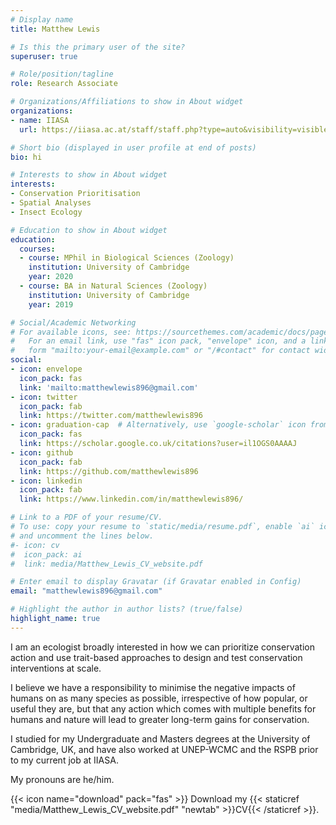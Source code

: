 ```yaml
---
# Display name
title: Matthew Lewis

# Is this the primary user of the site?
superuser: true

# Role/position/tagline
role: Research Associate

# Organizations/Affiliations to show in About widget
organizations:
- name: IIASA
  url: https://iiasa.ac.at/staff/staff.php?type=auto&visibility=visible&search=true&login=lewism

# Short bio (displayed in user profile at end of posts)
bio: hi

# Interests to show in About widget
interests:
- Conservation Prioritisation
- Spatial Analyses
- Insect Ecology

# Education to show in About widget
education:
  courses:
  - course: MPhil in Biological Sciences (Zoology)
    institution: University of Cambridge
    year: 2020
  - course: BA in Natural Sciences (Zoology)
    institution: University of Cambridge
    year: 2019

# Social/Academic Networking
# For available icons, see: https://sourcethemes.com/academic/docs/page-builder/#icons
#   For an email link, use "fas" icon pack, "envelope" icon, and a link in the
#   form "mailto:your-email@example.com" or "/#contact" for contact widget.
social:
- icon: envelope
  icon_pack: fas
  link: 'mailto:matthewlewis896@gmail.com'
- icon: twitter
  icon_pack: fab
  link: https://twitter.com/matthewlewis896
- icon: graduation-cap  # Alternatively, use `google-scholar` icon from `ai` icon pack
  icon_pack: fas
  link: https://scholar.google.co.uk/citations?user=il1OGS0AAAAJ
- icon: github
  icon_pack: fab
  link: https://github.com/matthewlewis896
- icon: linkedin
  icon_pack: fab
  link: https://www.linkedin.com/in/matthewlewis896/

# Link to a PDF of your resume/CV.
# To use: copy your resume to `static/media/resume.pdf`, enable `ai` icons in `params.toml`, 
# and uncomment the lines below.
#- icon: cv
#  icon_pack: ai
#  link: media/Matthew_Lewis_CV_website.pdf

# Enter email to display Gravatar (if Gravatar enabled in Config)
email: "matthewlewis896@gmail.com"

# Highlight the author in author lists? (true/false)
highlight_name: true
---
```


I am an ecologist broadly interested in how we can prioritize conservation action and use trait-based approaches to design and test  conservation interventions at scale. 

I believe we have a responsibility to minimise the negative impacts of humans on as many species as possible, irrespective of how popular, or useful they are, but that any action which comes with multiple benefits for humans and nature will lead to greater long-term gains for conservation.

I studied for my Undergraduate and Masters degrees at the University of Cambridge, UK, and have also worked at UNEP-WCMC and the RSPB prior to my current job at IIASA.

My pronouns are he/him.

{{< icon name="download" pack="fas" >}} Download my {{< staticref "media/Matthew_Lewis_CV_website.pdf" "newtab" >}}CV{{< /staticref >}}.
